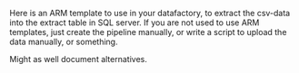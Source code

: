 Here is an ARM template to use in your datafactory, to extract the csv-data into the extract table in SQL server.
If you are not used to use ARM templates, just create the pipeline manually, or write a script to upload the data manually, or something. 

Might as well document alternatives.